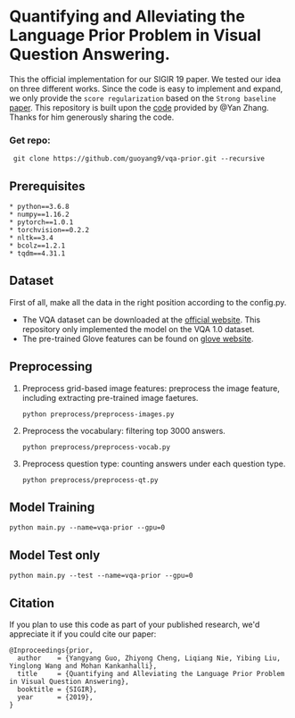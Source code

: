 # Quantifying and Alleviating the Language Prior Problem in Visual Question Answering.
This the official implementation for our SIGIR 19 paper. We tested our idea on three different works. Since the code is easy to implement and expand, we only provide the ```score regularization``` based on the ```Strong baseline``` [paper](https://arxiv.org/abs/1704.03162). This repository is built upon the [code](https://github.com/Cyanogenoid/vqa-counting.git) provided by @Yan Zhang. Thanks for him generously sharing the code.

### Get repo: 
``` git clone https://github.com/guoyang9/vqa-prior.git --recursive```

## Prerequisites

	* python==3.6.8
	* numpy==1.16.2
	* pytorch==1.0.1
	* torchvision==0.2.2
	* nltk==3.4
	* bcolz==1.2.1
	* tqdm==4.31.1

## Dataset
First of all, make all the data in the right position according to the config.py.

* The VQA dataset can be downloaded at the 
[official website](https://visualqa.org/download.html). This repository only implemented the model on the VQA 1.0 dataset. 
* The pre-trained Glove features can be found on [glove website](https://nlp.stanford.edu/projects/glove/).


## Preprocessing
1. Preprocess grid-based image features: preprocess the image feature, including extracting pre-trained image faetures.
	```
	python preprocess/preprocess-images.py
	```
1. Preprocess the vocabulary: filtering top 3000 answers.
	```
	python preprocess/preprocess-vocab.py
	```
1. Preprocess question type: counting answers under each question type.
	```
	python preprocess/preprocess-qt.py
	```

## Model Training
```
python main.py --name=vqa-prior --gpu=0
```
## Model Test only
```
python main.py --test --name=vqa-prior --gpu=0
```

## Citation
If you plan to use this code as part of your published research, we'd appreciate it if you could cite our paper:
```
@Inproceedings{prior,
  author    = {Yangyang Guo, Zhiyong Cheng, Liqiang Nie, Yibing Liu, Yinglong Wang and Mohan Kankanhalli},
  title     = {Quantifying and Alleviating the Language Prior Problem in Visual Question Answering},
  booktitle = {SIGIR},
  year      = {2019},
}
```
